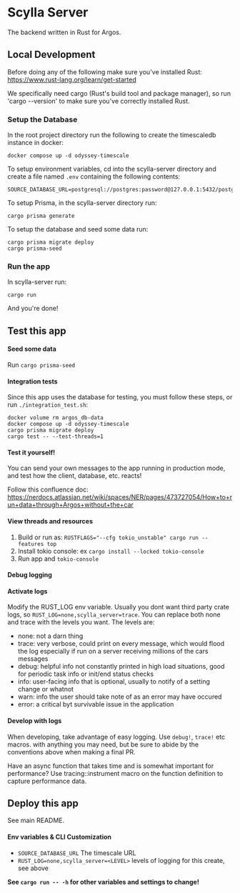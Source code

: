 # Scylla Server

The backend written in Rust for Argos.

## Local Development

Before doing any of the following make sure you've installed Rust: https://www.rust-lang.org/learn/get-started

We specifically need cargo (Rust's build tool and package manager), so run 'cargo --version' to make sure you've correctly installed Rust.

### Setup the Database

In the root project directory run the following to create the timescaledb instance in docker:

```
docker compose up -d odyssey-timescale
```

To setup environment variables, cd into the scylla-server directory and create a file named `.env` containing the following contents:

```
SOURCE_DATABASE_URL=postgresql://postgres:password@127.0.0.1:5432/postgres
```

To setup Prisma, in the scylla-server directory run:

```
cargo prisma generate
```

To setup the database and seed some data run:

```
cargo prisma migrate deploy
cargo prisma-seed
```

### Run the app

In scylla-server run:

```
cargo run
```

And you're done!

## Test this app

#### Seed some data

Run `cargo prisma-seed`

#### Integration tests

Since this app uses the database for testing, you must follow these steps, or run `./integration_test.sh`:

```
docker volume rm argos_db-data
docker compose up -d odyssey-timescale
cargo prisma migrate deploy
cargo test -- --test-threads=1
```

#### Test it yourself!

You can send your own messages to the app running in production mode, and test how the client, database, etc. reacts!

Follow this confluence doc: https://nerdocs.atlassian.net/wiki/spaces/NER/pages/473727054/How+to+run+data+through+Argos+without+the+car

#### View threads and resources

1. Build or run as: `RUSTFLAGS="--cfg tokio_unstable" cargo run --features top`
2. Install tokio console: ex `cargo install --locked tokio-console`
3. Run app and `tokio-console`

#### Debug logging

#### Activate logs

Modify the RUST_LOG env variable. Usually you dont want third party crate logs, so `RUST_LOG=none,scylla_server=trace`. You can replace both none and trace with the levels you want. The levels are:

- none: not a darn thing
- trace: very verbose, could print on every message, which would flood the log especially if run on a server receiving millions of the cars messages
- debug: helpful info not constantly printed in high load situations, good for periodic task info or init/end status checks
- info: user-facing info that is optional, usually to notify of a setting change or whatnot
- warn: info the user should take note of as an error may have occured
- error: a critical byt survivable issue in the application

#### Develop with logs

When developing, take advantage of easy logging. Use `debug!`, `trace!` etc macros. with anything you may need, but be sure to abide by the conventions above when making a final PR.

Have an async function that takes time and is somewhat important for performance? Use tracing::instrument macro on the function definition to capture performance data.

## Deploy this app

See main README.

#### Env variables & CLI Customization

- `SOURCE_DATABASE_URL` The timescale URL
- `RUST_LOG=none,scylla_server=<LEVEL>` levels of logging for this create, see above

**See `cargo run -- -h` for other variables and settings to change!**
